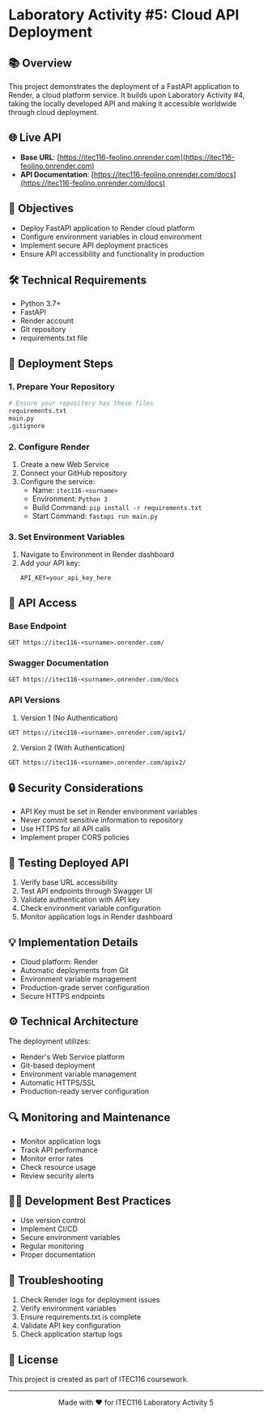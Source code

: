# Laboratory Activity #5: Cloud API Deployment

## 📚 Overview
This project demonstrates the deployment of a FastAPI application to Render, a cloud platform service. It builds upon Laboratory Activity #4, taking the locally developed API and making it accessible worldwide through cloud deployment.

## 🌐 Live API
- **Base URL**: [https://itec116-feolino.onrender.com](https://itec116-feolino.onrender.com)
- **API Documentation**: [https://itec116-feolino.onrender.com/docs](https://itec116-feolino.onrender.com/docs)

## 🎯 Objectives
- Deploy FastAPI application to Render cloud platform
- Configure environment variables in cloud environment
- Implement secure API deployment practices
- Ensure API accessibility and functionality in production

## 🛠 Technical Requirements
- Python 3.7+
- FastAPI
- Render account
- Git repository
- requirements.txt file

## 🚀 Deployment Steps

### 1. Prepare Your Repository
```bash
# Ensure your repository has these files
requirements.txt
main.py
.gitignore
```

### 2. Configure Render
1. Create a new Web Service
2. Connect your GitHub repository
3. Configure the service:
   - Name: `itec116-<surname>`
   - Environment: `Python 3`
   - Build Command: `pip install -r requirements.txt`
   - Start Command: `fastapi run main.py`

### 3. Set Environment Variables
1. Navigate to Environment in Render dashboard
2. Add your API key:
   ```
   API_KEY=your_api_key_here
   ```

## 📡 API Access

### Base Endpoint
```http
GET https://itec116-<surname>.onrender.com/
```

### Swagger Documentation
```http
GET https://itec116-<surname>.onrender.com/docs
```

### API Versions
1. Version 1 (No Authentication)
```http
GET https://itec116-<surname>.onrender.com/apiv1/
```

2. Version 2 (With Authentication)
```http
GET https://itec116-<surname>.onrender.com/apiv2/
```

## 🔒 Security Considerations
- API Key must be set in Render environment variables
- Never commit sensitive information to repository
- Use HTTPS for all API calls
- Implement proper CORS policies

## 🧪 Testing Deployed API
1. Verify base URL accessibility
2. Test API endpoints through Swagger UI
3. Validate authentication with API key
4. Check environment variable configuration
5. Monitor application logs in Render dashboard

## 💡 Implementation Details
- Cloud platform: Render
- Automatic deployments from Git
- Environment variable management
- Production-grade server configuration
- Secure HTTPS endpoints

## ⚙️ Technical Architecture
The deployment utilizes:
- Render's Web Service platform
- Git-based deployment
- Environment variable management
- Automatic HTTPS/SSL
- Production-ready server configuration

## 🔍 Monitoring and Maintenance
- Monitor application logs
- Track API performance
- Monitor error rates
- Check resource usage
- Review security alerts

## 👨‍💻 Development Best Practices
- Use version control
- Implement CI/CD
- Secure environment variables
- Regular monitoring
- Proper documentation

## 🚨 Troubleshooting
1. Check Render logs for deployment issues
2. Verify environment variables
3. Ensure requirements.txt is complete
4. Validate API key configuration
5. Check application startup logs

## 📝 License
This project is created as part of ITEC116 coursework.

---

<div align="center">
Made with ❤️ for ITEC116 Laboratory Activity 5
</div> 

